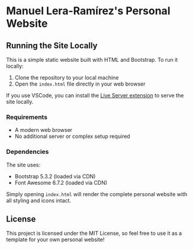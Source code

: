 # Manuel Lera-Ramírez's Personal Website

## Running the Site Locally

This is a simple static website built with HTML and Bootstrap. To run it locally:

1. Clone the repository to your local machine
2. Open the `index.html` file directly in your web browser

If you use VSCode, you can install the [Live Server extension](https://marketplace.visualstudio.com/items?itemName=ritwickdey.LiveServer) to serve the site locally.

### Requirements
- A modern web browser
- No additional server or complex setup required

### Dependencies
The site uses:
- Bootstrap 5.3.2 (loaded via CDN)
- Font Awesome 6.7.2 (loaded via CDN)

Simply opening `index.html` will render the complete personal website with all styling and icons intact.

## License

This project is licensed under the MIT License, so feel free to use it as a template for your own personal website!
